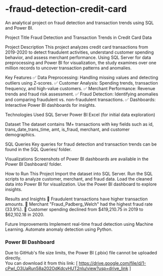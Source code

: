 # -fraud-detection-credit-card
An analytical project on fraud detection and transaction trends using SQL and Power BI.

Project Title
Fraud Detection and Transaction Trends in Credit Card Data

Project Description
This project analyzes credit card transactions from 2019-2020 to detect fraudulent activities, understand customer spending behavior, and assess merchant performance. Using SQL Server for data preprocessing and Power BI for visualization, the study examines over one million records to uncover transaction patterns and anomalies.

Key Features
✅ Data Preprocessing: Handling missing values and detecting outliers using Z-scores.
✅ Customer Analysis: Spending trends, transaction frequency, and high-value customers.
✅ Merchant Performance: Revenue trends and fraud risk assessment.
✅ Fraud Detection: Identifying anomalies and comparing fraudulent vs. non-fraudulent transactions.
✅ Dashboards: Interactive Power BI dashboards for insights.

Technologies Used
SQL Server
Power BI
Excel (for initial data exploration)

Dataset
The dataset contains 1M+ transactions with key fields such as id, trans_date_trans_time, amt, is_fraud, merchant, and customer demographics.

SQL Queries
Key queries for fraud detection and transaction trends can be found in the SQL Queries/ folder.

Visualizations
Screenshots of Power BI dashboards are available in the Power BI Dashboard/ folder.

How to Run This Project
Import the dataset into SQL Server.
Run the SQL scripts to analyze customer, merchant, and fraud data.
Load the cleaned data into Power BI for visualization.
Use the Power BI dashboard to explore insights.

Results and Insights
📌 Fraudulent transactions have higher transaction amounts.
📌 Merchant "Fraud_Padberg_Welch" had the highest fraud rate (33.9%).
📌 Customer spending declined from $419,210.75 in 2019 to $62,102.18 in 2020.

Future Improvements
Implement real-time fraud detection using Machine Learning.
Automate anomaly detection using Python.


### Power BI Dashboard  
Due to GitHub's file size limits, the Power BI (.pbix) file cannot be uploaded directly.  
You can download it from this link: [ https://drive.google.com/file/d/1-cPwl_O3UaRun58a202OdKdcvHUT2nlu/view?usp=drive_link ]  

